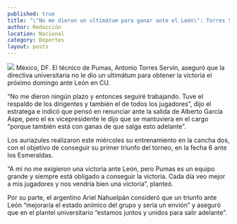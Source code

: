 ```yaml
---
published: true
title: "\"No me dieron un ultimátum para ganar ante el León\": Torres Servín"
author: Redacción
location: Nacional
category: Deportes
layout: posts
---
```


![](http://i.imgur.com/Kb4I0Ggm.jpg)
México, DF. El técnico de Pumas, Antonio Torres Servín, aseguró que la directiva universitaria no le dio un ultimátum para obtener la victoria el próximo domingo ante León en CU.

“No me dieron ningún plazo y entonces seguiré trabajando. Tuve el respaldo de los dirigentes y también el de todos los jugadores”, dijo el estratega e indicó que pensó en renunciar ante la salida de Alberto García Aspe, pero el ex vicepresidente le dijo que se mantuviera en el cargo “porque también está con ganas de que salga esto adelante”.

Los auriazules realizaron este miércoles su entrenamiento en la cancha dos, con el objetivo de conseguir su primer triunfo del torneo, en la fecha 6 ante los Esmeraldas.

“A mi no me exigieron una victoria ante León, pero Pumas es un equipo grande y siempre está obligado a conseguir la victoria. Cada día veo mejor a mis jugadores y nos vendría bien una victoria”, planteó.

Por su parte, el argentino Ariel Nahuelpán consideró que un triunfo ante León “mejoraría el estado anímico del grupo y sería un envión” y aseguró que en el plantel universitario “estamos juntos y unidos para salir adelante”.
